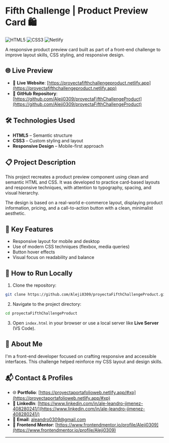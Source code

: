 # Fifth Challenge | Product Preview Card 🛍️

![HTML5](https://img.shields.io/badge/HTML5-E34F26?style=flat&logo=html5&logoColor=white)
![CSS3](https://img.shields.io/badge/CSS3-1572B6?style=flat&logo=css3&logoColor=white)
![Netlify](https://img.shields.io/badge/Netlify-Deployed-brightgreen?style=flat&logo=netlify&logoColor=white)

A responsive product preview card built as part of a front-end challenge to improve layout skills, CSS styling, and responsive design.

## 🌐 Live Preview

- 🔗 **Live Website**: [https://proyectafifthchallengeproduct.netlify.app](https://proyectafifthchallengeproduct.netlify.app)  
- 📁 **GitHub Repository**: [https://github.com/Aleji0309/proyectaFifthChallengeProduct](https://github.com/Aleji0309/proyectaFifthChallengeProduct)

## 🛠️ Technologies Used

- **HTML5** – Semantic structure  
- **CSS3** – Custom styling and layout  
- **Responsive Design** – Mobile-first approach

## 📋 Project Description

This project recreates a product preview component using clean and semantic HTML and CSS. It was developed to practice card-based layouts and responsive techniques, with attention to typography, spacing, and visual hierarchy.

The design is based on a real-world e-commerce layout, displaying product information, pricing, and a call-to-action button with a clean, minimalist aesthetic.

## 📌 Key Features

- Responsive layout for mobile and desktop  
- Use of modern CSS techniques (flexbox, media queries)  
- Button hover effects  
- Visual focus on readability and balance

## 🚀 How to Run Locally

1. Clone the repository:

```bash
git clone https://github.com/Aleji0309/proyectaFifthChallengeProduct.git
````

2. Navigate to the project directory:

```bash
cd proyectaFifthChallengeProduct
```

3. Open `index.html` in your browser or use a local server like **Live Server** (VS Code).

## 👤 About Me

I'm a front-end developer focused on crafting responsive and accessible interfaces. This challenge helped reinforce my CSS layout and design skills.

## 📬 Contact & Profiles

* 🌐 **Portfolio**: [https://proyectaportafolioweb.netlify.app/#xp](https://proyectaportafolioweb.netlify.app/#xp)
* 💼 **LinkedIn**: [https://www.linkedin.com/in/ale-leandro-jimenez-408280241/](https://www.linkedin.com/in/ale-leandro-jimenez-408280241/)
* 💌 **Email**: [aleandro0309@gmail.com](mailto:aleandro0309@gmail.com)
* 🧩 **Frontend Mentor**: [https://www.frontendmentor.io/profile/Aleji0309](https://www.frontendmentor.io/profile/Aleji0309)

---

